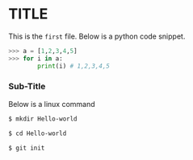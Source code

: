 # TITLE   

This is the `first` file. Below is a python code snippet.  

```python
>>> a = [1,2,3,4,5]
>>> for i in a:
        print(i) # 1,2,3,4,5
```

### Sub-Title  

Below is a linux command 
```bash
$ mkdir Hello-world
```
```bash
$ cd Hello-world
```
```bash
$ git init
```

